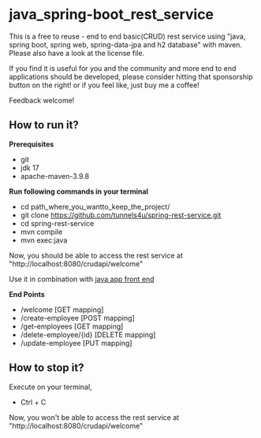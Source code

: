 # java_spring-boot_rest_service

This is a free to reuse - end to end basic(CRUD) rest service using "java, spring boot, spring web, spring-data-jpa and h2 database" with maven. 
Please also have a look at the license file.

If you find it is useful for you and the community and more end to end applications should be developed, please consider hitting that sponsorship button on the right! or if you feel like, just buy me a coffee!

Feedback welcome!

## How to run it?

**Prerequisites**

- git
- jdk 17
- apache-maven-3.9.8 

**Run following commands in your terminal**

-  cd path_where_you_wantto_keep_the_project/
-  git clone https://github.com/tunnels4u/spring-rest-service.git
-  cd spring-rest-service
-  mvn compile
-  mvn exec:java

Now, you should be able to access the rest service at "http://localhost:8080/crudapi/welcome"

Use it in combination with [java app front end](https://github.com/tunnels4u/javapp.git)

**End Points**

- /welcome [GET mapping]
- /create-employee [POST mapping]
- /get-employees [GET mapping]
- /delete-employee/{id} [DELETE mapping]
- /update-employee [PUT mapping]

## How to stop it?

Execute on your terminal,
- Ctrl + C

Now, you won't be able to access the rest service at "http://localhost:8080/crudapi/welcome"



